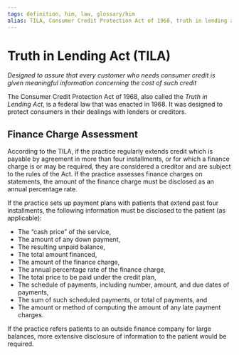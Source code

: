```yaml
---
tags: definition, him, law, glossary/him
alias: TILA, Consumer Credit Protection Act of 1968, truth in lending act, CCPA
---
```

# Truth in Lending Act (TILA)
*Designed to assure that every customer who needs consumer credit is given meaningful information concerning the cost of such credit*

The Consumer Credit Protection Act of 1968, also called the *Truth in Lending Act*, is a federal law that was enacted in 1968. It was designed to protect consumers in their dealings with lenders or creditors.

## Finance Charge Assessment
According to the TILA, if the practice regularly extends credit which is payable by agreement in more than four installments, or for which a finance charge is or may be required, they are considered a creditor and are subject to the rules of the Act. If the practice assesses finance charges on statements, the amount of the finance charge must be disclosed as an annual percentage rate.

If the practice sets up payment plans with patients that extend past four installments, the following information must be disclosed to the patient (as applicable):

- The “cash price” of the service,
- The amount of any down payment,
- The resulting unpaid balance,
- The total amount financed,
- The amount of the finance charge,
- The annual percentage rate of the finance charge,
- The total price to be paid under the credit plan,
- The schedule of payments, including number, amount, and due dates of payments,
- The sum of such scheduled payments, or total of payments, and
- The amount or method of computing the amount of any late payment charges.

If the practice refers patients to an outside finance company for large balances, more extensive disclosure of information to the patient would be required.
